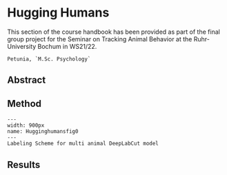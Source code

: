 # Hugging Humans

This section of the course handbook has been provided as part of the final group project for the Seminar on Tracking Animal Behavior at the Ruhr-University Bochum in WS21/22.

```{admonition} Project Authors
Petunia, `M.Sc. Psychology`
```

## Abstract

## Method

```{figure} content/Hugginghumansfig0.svg
---
width: 900px
name: Hugginghumansfig0
---
Labeling Scheme for multi animal DeepLabCut model
```

## Results